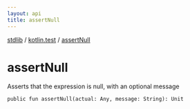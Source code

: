 ```yaml
---
layout: api
title: assertNull
---
```

[stdlib](../index.html) / [kotlin.test](index.html) / [assertNull](assertNull.html)

# assertNull
Asserts that the expression is null, with an optional message
```
public fun assertNull(actual: Any, message: String): Unit
```
